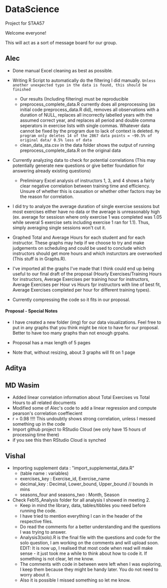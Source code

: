 # DataScience
Project for STAA57

Welcome everyone!

This will act as a sort of message board for our group.

## Alec
- Done manual Excel cleaning as best as possible.
  
- Writing R Script to automatically do the filtering I did manually. `Unless another unexpected typo in the data is found, this should be finished`
  - Our results (Including filtering) must be reproducible
  - preprocess_complete_data.R currently does all preprocessing (as initial code preprocess_data.R did), removes all observations with a duration of NULL, replaces all incorrectly labelled years with the assumed correct year, and replaces all period and double comma seperators in exercise lists with single commas. Whatever data cannot be fixed by the program due to lack of context is deleted. `My program only deletes 14 of the 2867 data points = ~99.5% of original data/ 0.5% loss of data`
  - clean_data_sta.csv in the data folder shows the output of running preprocess_complete_data.R on the original data
  
- Currently analyzing data to check for potential correlations (This may potentially generate new questions or give better foundation for answering already existing questions)
  - Preliminary Excel analysis of instructors 1, 3, and 4 shows a fairly clear negative correlation between training time and efficiency. Unsure of whether this is causation or    whether other factors may be the reason for correlation.
  
- I did try to analyze the average duration of single exercise sessions but most exercises either have no data or the average is unreasonably high (ex. average for sessiosn where only exercise 1 was completed was 1.05 while several 5 exercise sets including exercise 1 ran for 1.1). Thus, simply averaging single sessions won't cut it.

- Graphed Total and Average Hours for each student and for each instructor. These graphs may help if we choose to try and make judgements on scheduling and could be used to conclude which instructors should get more hours and which insturctors are overworked (This stuff is in Graphs.R).

- I've imported all the graphs I've made that I think could end up being useful to our final draft of the proposal (Hourly Exercises/Training Hours for instructors, Average Exercises per training hour for instructors, Average Exercises per Hour vs Hours fpr instructors with line of best fit, Average Exercises completed per hour for different training types).

 - Currently compressing the code so it fits in our proposal.

#### Proposal - Special Notes
- I have created a new folder (img) for our data visualizations. Feel free to put in any graphs that you think might be nice to have for our proposal. Better to have too many graphs than not enough grpahs.

- Proposal has a max length of 5 pages

- Note that, without resizing, about 3 graphs will fit on 1 page


## Aditya


## MD Wasim
- Added linear correlation information about Total Exercises vs Total Hours to all related documents
 - Modified some of Alec's code to add a linear regression and compute pearson's correlation coeffiecient
 - r = 0.98 !!!! This undoubtly shows strong correlation, unless I messed something up in the code
- Import github project to RStudio Cloud (we only have 15 hours of processing time there)
 - if you see this then RStudio Cloud is synched

## Vishal
- Importing supplement data : "import_supplemental_data.R"
  - (table name : variables) 
  - exercises_key : Exercise_id, Exercise_name
  - decimal_key : Decimal, Lower_bound, Upper_bound // bounds in mins
  - seasons_four and seasons_two : Month, Season
- Check Feb15_Analysis folder for all analysis I showed in meeting 2.
  - Keep in mind the library, data, tables/tibbles you need before running the code.
  - I have tried to mention everything I can in the header of the respective files.
  - Do read the comments for a better understanding and the questions I was trying to answer.
  - Analysis3(solo).R is the final file with the questions and code for the solo question, I am working on the comments and will upload soon. EDIT: It is now up, I realised that most code when read will make sense - it just took me a while to think about how to code it. If something is not clear, let me know.
  - The comments with code in between were left when I was exploring, I keep them because they might be handy later. You do not need to worry about it.
  - Also it is possible I missed something so let me know.

